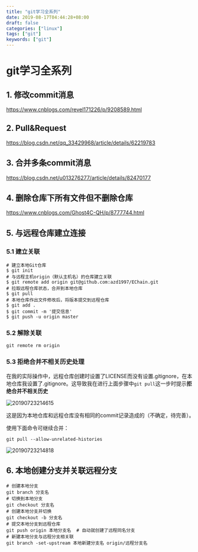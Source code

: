 ```yaml
---
title: "git学习全系列"
date: 2019-08-17T04:44:28+08:00
draft: false
categories: ["linux"]
tags: ["git"]
keywords: ["git"]
---
```


# git学习全系列

## 1. 修改commit消息

<https://www.cnblogs.com/revel171226/p/9208589.html>

## 2. Pull&Request

<https://blog.csdn.net/qq_33429968/article/details/62219783>

## 3. 合并多条commit消息

<https://blog.csdn.net/u013276277/article/details/82470177>

## 4. 删除仓库下所有文件但不删除仓库

<https://www.cnblogs.com/Ghost4C-QH/p/8777744.html>

## 5. 与远程仓库建立连接

### 5.1 建立关联

```shell
# 建立本地Git仓库
$ git init
# 与远程主机origin（默认主机名）的仓库建立关联
$ git remote add origin git@github.com:azd1997/EChain.git
# 拉取远程仓库状态，合并到本地仓库
$ git pull
# 本地仓库作出文件修改后，将版本提交到远程仓库
$ git add .
$ git commit -m '提交信息'
$ git push -u origin master
```

### 5.2 解除关联

```shell
git remote rm origin
```

### 5.3 拒绝合并不相关历史处理

在我的实际操作中，远程仓库创建时设置了LICENSE而没有设置.gitignore，在本地仓库我设置了.gitignore。这导致我在进行上面步骤中`git pull`这一步时提示**拒绝合并不相关历史**

![20190723214615](/images/TIM截图20190723214615.png)

这是因为本地仓库和远程仓库没有相同的commit记录造成的（不确定，待完善）。

使用下面命令可继续合并：

```shell
git pull --allow-unrelated-histories
```

![20190723214818](/images/TIM截图20190723214818.png)

## 6. 本地创建分支并关联远程分支

```shell
# 创建本地分支
git branch 分支名
# 切换到本地分支
git checkout 分支名
# 创建本地分支并切换
git checkout -b 分支名
# 提交本地分支到远程仓库
git push origin 本地分支名  # 自动就创建了远程同名分支
# 新建本地分支与远程分支相关联
git branch -set-upstream 本地新建分支名 origin/远程分支名
```
